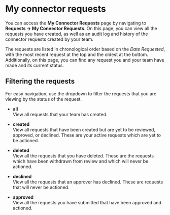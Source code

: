# My connector requests

You can access the **My Connector Requests** page by navigating to
**Requests -\> My Connector Requests**. On this page, you can view all
the requests you have created, as well as an audit log and history of
the connector requests created by your team.

The requests are listed in chronological order based on the _Date
Requested_, with the most recent request at the top and the oldest at
the bottom. Additionally, on this page, you can find any request you and
your team have made and its current status.

## Filtering the requests

For easy navigation, use the dropdown to filter the requests that you
are viewing by the status of the request.

- **all**  
  View all requests that your team has created.

- **created**  
  View all requests that have been created but are yet to be reviewed, approved, or declined. These are your active
  requests which are yet to be actioned.

- **deleted**  
  View all the requests that you have deleted. These are the requests which have been withdrawn from review and which
  will never be actioned.

- **declined**  
  View all the requests that an approver has declined. These are requests that will never be actioned.

- **approved**  
  View all the requests you have submitted that have been approved and actioned.
